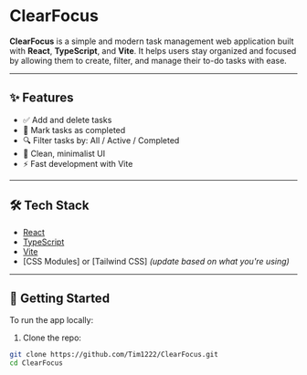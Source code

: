 # ClearFocus

**ClearFocus** is a simple and modern task management web application built with **React**, **TypeScript**, and **Vite**. It helps users stay organized and focused by allowing them to create, filter, and manage their to-do tasks with ease.

---

## ✨ Features

- ✅ Add and delete tasks
- 📌 Mark tasks as completed
- 🔍 Filter tasks by: All / Active / Completed
- 🎯 Clean, minimalist UI
- ⚡ Fast development with Vite

---

## 🛠 Tech Stack

- [React](https://react.dev/)
- [TypeScript](https://www.typescriptlang.org/)
- [Vite](https://vitejs.dev/)
- [CSS Modules] or [Tailwind CSS] *(update based on what you're using)*

---

## 🚀 Getting Started

To run the app locally:

1. Clone the repo:

```bash
git clone https://github.com/Tim1222/ClearFocus.git
cd ClearFocus
